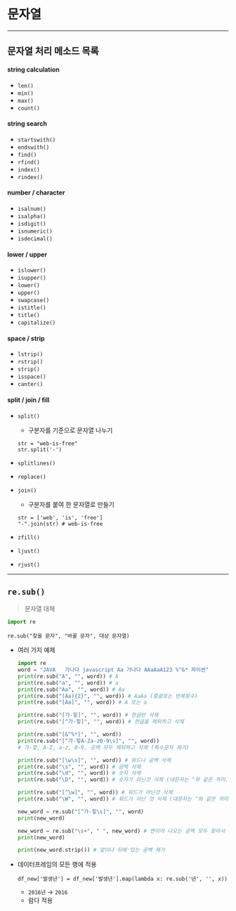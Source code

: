 # 문자열



---

## 문자열 처리 메소드 목록

#### string calculation

* `len()`
* `min()`
* `max()`
* `count()`

#### string search

* `startswith()`
* `endswith()`
* `find()`
* `rfind()`
* `index()`
* `rindex()`

#### number / character

* `isalnum()`
* `isalpha()`
* `isdigit()`
* `isnumeric()`
* `isdecimal()`

#### lower / upper

* `islower()`
* `isupper()`
* `lower()`
* `upper()`
* `swapcase()`
* `istitle()`
* `title()`
* `capitalize()`

#### space / strip

* `lstrip()`
* `rstrip()`
* `strip()`
* `isspace()`
* `canter()`

#### split / join / fill

* `split()`

  * 구분자를 기준으로 문자열 나누기

  ```
  str = "web-is-free"
  str.split('-')
  ```

* `splitlines()`

* `replace()`

* `join()`

  * 구분자를 붙여 한 문자열로 만들기

  ```
  str = ['web', 'is', 'free']
  "-".join(str) # web-is-free
  ```

* `zfill()`

* `ljust()`

* `rjust()`



---



## `re.sub()`

> 문자열 대체

```python
import re
```

```
re.sub("찾을 문자", "바꿀 문자", 대상 문자열)
```

* 여러 가지 예제

  ```python
  import re
  word = "JAVA   가나다 javascript Aa 가나다 AAaAaA123 %^&* 파이썬"
  print(re.sub("A", "", word)) # A
  print(re.sub("a", "", word)) # a
  print(re.sub("Aa", "", word)) # Aa
  print(re.sub("(Aa){2}", "", word)) # AaAa (중괄호는 반복횟수)
  print(re.sub("[Aa]", "", word)) # A 또는 a
  ```

  ```python
  print(re.sub("[가-힣]", "", word)) # 한글만 삭제 
  print(re.sub("[^가-힣]", "", word)) # 한글을 제외하고 삭제
  ```

  ```python
  print(re.sub("[&^%*]", "", word))
  print(re.sub("[^가-힣A-Za-z0-9\s]", "", word))
  # 가-힣, A-Z, a-z, 0-9, 공백 모두 제외하고 삭제 (특수문자 제거)
  ```

  ```python
  print(re.sub("[\w\s]", "", word)) # 워드나 공백 삭제
  print(re.sub("\s", "", word)) # 공백 삭제
  print(re.sub("\d", "", word)) # 숫자 삭제
  print(re.sub("\D", "", word)) # 숫자가 아닌것 삭제 (대문자는 ^와 같은 의미..)
  ```

  ```python
  print(re.sub("[^\w]", "", word)) # 워드가 아닌것 삭제
  print(re.sub("\W", "", word)) # 워드가 아닌 것 삭제 (대문자는 ^와 같은 의미...)
  ```

  ```python
  new_word = re.sub("[^가-힣\s]", "", word)
  print(new_word)
  ```

  ```python
  new_word = re.sub("\s+", " ", new_word) # 연이어 나오는 공백 모두 찾아서 하나로 만들어주기
  print(new_word)
  ```

  ```python
  print(new_word.strip()) # 앞이나 뒤에 있는 공백 제거
  ```

* 데이터프레임의 모든 행에 적용

  ```
  df_new['발생년'] = df_new['발생년'].map(lambda x: re.sub('년', '', x))
  ```

  * `2016년` → `2016`
  * 람다 적용